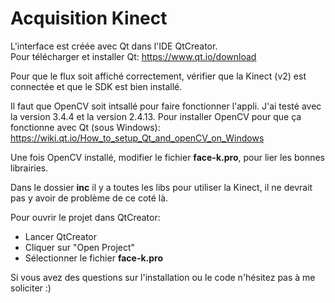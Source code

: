 # Acquisition Kinect

L'interface est créée avec Qt dans l'IDE QtCreator.  
Pour télécharger et installer Qt: https://www.qt.io/download

Pour que le flux soit affiché correctement, vérifier que la Kinect (v2) est connectée et que le SDK est bien installé.

Il faut que OpenCV soit intsallé pour faire fonctionner l'appli. J'ai testé avec la version 3.4.4 et la version 2.4.13. Pour installer OpenCV pour que ça fonctionne avec Qt (sous Windows): https://wiki.qt.io/How_to_setup_Qt_and_openCV_on_Windows

Une fois OpenCV installé, modifier le fichier **face-k.pro**, pour lier les bonnes librairies.

Dans le dossier **inc** il y a toutes les libs pour utiliser la Kinect, il ne devrait pas y avoir de problème de ce coté là.

Pour ouvrir le projet dans QtCreator:
- Lancer QtCreator
- Cliquer sur "Open Project"
- Sélectionner le fichier **face-k.pro**

Si vous avez des questions sur l'installation ou le code n'hésitez pas à me soliciter :)
